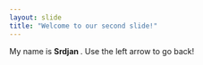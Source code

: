 ```yaml
---
layout: slide
title: "Welcome to our second slide!"
---
```

My name is <b> Srdjan </b>.
Use the left arrow to go back!
